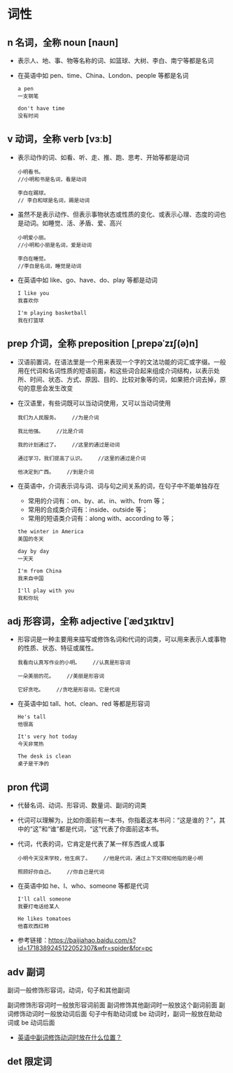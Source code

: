 # 词性

## n 名词，全称 noun **[naʊn]**

- 表示人、地、事、物等名称的词、如篮球、大树、李白、南宁等都是名词

- 在英语中如 pen、time、China、London、people 等都是名词

  ```
  a pen
  一支钢笔

  don't have time
  没有时间
  ```

## v 动词，全称 verb **[vɜːb]**

- 表示动作的词、如看、听、走、推、跑、思考、开始等都是动词

  ```
  小明看书。
  //小明和书是名词，看是动词

  李白在踢球。
  // 李白和球是名词，踢是动词
  ```

- 虽然不是表示动作、但表示事物状态或性质的变化、或表示心理、态度的词也是动词。如睡觉、活、矛盾、爱、高兴

  ```
  小明爱小丽。
  //小明和小丽是名词，爱是动词

  李白在睡觉。
  //李白是名词，睡觉是动词
  ```

- 在英语中如 like、go、have、do、play 等都是动词

  ```
  I like you
  我喜欢你

  I'm playing basketball
  我在打篮球

  ```

## prep 介词，全称 preposition **[ˌprepəˈzɪʃ(ə)n]**

- 汉语前置词，在语法里是一个用来表现一个字的文法功能的词汇或字缀。一般用在代词和名词性质的短语前面，和这些词合起来组成介词结构，以表示处所、时间、状态、方式、原因、目的、比较对象等的词，如果把介词去掉，原句的意思会发生改变

- 在汉语里，有些词既可以当动词使用，又可以当动词使用

  ```
  我们为人民服务。    //为是介词

  我比他强。    //比是介词

  我的计划通过了。    //这里的通过是动词

  通过学习，我们提高了认识。    //这里的通过是介词

  他决定到广西。    //到是介词

  ```

- 在英语中，介词表示词与词、词与句之间关系的词，在句子中不能单独存在

  - 常用的介词有：on、by、at、in、with、from 等；
  - 常用的合成类介词有：inside、outside 等；
  - 常用的短语类介词有：along with、according to 等；

  ```
  the winter in America
  美国的冬天

  day by day
  一天天

  I'm from China
  我来自中国

  I'll play with you
  我和你玩
  ```

## adj 形容词，全称 adjective **[ˈædʒɪktɪv]**

- 形容词是一种主要用来描写或修饰名词和代词的词类，可以用来表示人或事物的性质、状态、特征或属性。

  ```
  我看向认真写作业的小明。    //认真是形容词

  一朵美丽的花。    //美丽是形容词

  它好贪吃。    //贪吃是形容词，它是代词

  ```

- 在英语中如 tall、hot、clean、red 等都是形容词

  ```
  He's tall
  他很高

  It's very hot today
  今天非常热

  The desk is clean
  桌子是干净的

  ```

## pron 代词

- 代替名词、动词、形容词、数量词、副词的词类

- 代词可以理解为，比如你面前有一本书，你指着这本书问：“这是谁的？”，其中的“这”和“谁”都是代词，“这”代表了你面前这本书。

- 代词，代表的词，它肯定是代表了某一样东西或人或事

  ```
  小明今天没来学校，他生病了。    //他是代词，通过上下文得知他指的是小明

  照顾好你自己。    //你自己是代词

  ```

- 在英语中如 he、I、who、someone 等都是代词

  ```
  I'll call someone
  我要打电话给某人

  He likes tomatoes
  他喜欢西红柿
  ```

- 参考链接：<https://baijiahao.baidu.com/s?id=1718389245122052307&wfr=spider&for=pc>

## adv 副词

副词一般修饰形容词，动词，句子和其他副词

副词修饰形容词时一般放形容词前面
副词修饰其他副词时一般放这个副词前面
副词修饰动词时一般放动词后面
句子中有助动词或 be 动词时，副词一般放在助动词或 be 动词后面

- [英语中副词修饰动词时放在什么位置？](http://www.360doc.com/content/18/0824/10/56989589_780805596.shtml)

## det 限定词
